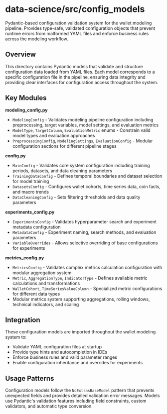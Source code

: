 # data-science/src/config_models

Pydantic-based configuration validation system for the wallet modeling pipeline. Provides type-safe, validated configuration objects that prevent runtime errors from malformed YAML files and enforce business rules across the modeling workflow.

## Overview

This directory contains Pydantic models that validate and structure configuration data loaded from YAML files. Each model corresponds to a specific configuration file in the pipeline, ensuring data integrity and providing clear interfaces for configuration access throughout the system.

## Key Modules

**modeling_config.py**
- `ModelingConfig` - Validates modeling pipeline configuration including preprocessing, target variables, model settings, and evaluation metrics
- `ModelType`, `TargetColumn`, `EvaluationMetric` enums - Constrain valid model types and evaluation approaches
- `PreprocessingConfig`, `ModelingSettings`, `EvaluationConfig` - Modular configuration sections for different pipeline stages

**config.py**
- `MainConfig` - Validates core system configuration including training periods, datasets, and data cleaning parameters
- `TrainingDataConfig` - Defines temporal boundaries and dataset selection for model training
- `DatasetsConfig` - Configures wallet cohorts, time series data, coin facts, and macro trends
- `DataCleaningConfig` - Sets filtering thresholds and data quality parameters

**experiments_config.py**
- `ExperimentsConfig` - Validates hyperparameter search and experiment metadata configuration
- `MetadataConfig` - Experiment naming, search methods, and evaluation parameters
- `VariableOverrides` - Allows selective overriding of base configurations for experiments

**metrics_config.py**
- `MetricsConfig` - Validates complex metrics calculation configuration with modular aggregation system
- `Metric`, `AggregationType`, `IndicatorType` - Defines available metric calculations and transformations
- `WalletCohort`, `TimeSeriesValueColumn` - Specialized metric configurations for different data types
- Modular metrics system supporting aggregations, rolling windows, technical indicators, and scaling

## Integration

These configuration models are imported throughout the wallet modeling system to:
- Validate YAML configuration files at startup
- Provide type hints and autocompletion in IDEs
- Enforce business rules and valid parameter ranges
- Enable configuration inheritance and overrides for experiments

## Usage Patterns

Configuration models follow the `NoExtrasBaseModel` pattern that prevents unexpected fields and provides detailed validation error messages. Models use Pydantic's validation features including field constraints, custom validators, and automatic type conversion.